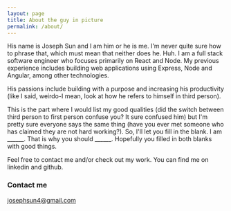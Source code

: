 ```yaml
---
layout: page
title: About the guy in picture
permalink: /about/
---
```


His name is Joseph Sun and I am him or he is me. I'm never quite sure how to phrase that, which must mean that neither does he. Huh. I am a full stack software engineer who focuses primarily on React and Node. My previous experience includes building web applications using Express, Node and Angular, among other technologies.

His passions include building with a purpose and increasing his productivity (like I said, weirdo-I mean, look at how he refers to himself in third person).

This is the part where I would list my good qualities (did the switch between third person to first person confuse you? It sure confused him) but I'm pretty sure everyone says the same thing (have you ever met someone who has claimed they are not hard working?). So, I'll let you fill in the blank. I am ______. That is why you should ______. Hopefully you filled in both blanks with good things.

Feel free to contact me and/or check out my work. You can find me on linkedin and github.

### Contact me

[josephsun4@gmail.com](mailto:email@domain.com)
